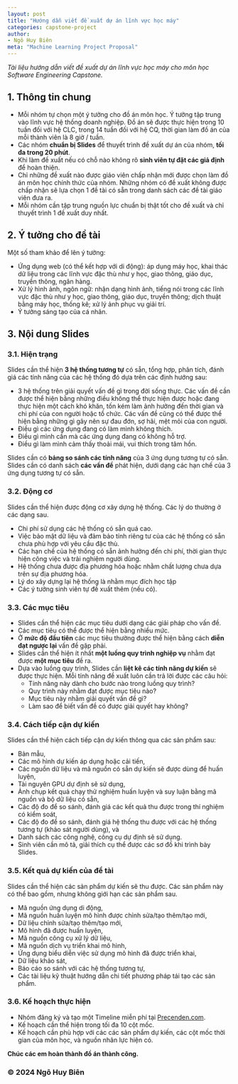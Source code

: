 ```yaml
---
layout: post
title: "Hướng dẫn viết đề xuất dự án lĩnh vực học máy"
categories: capstone-project
author:
- Ngô Huy Biên
meta: "Machine Learning Project Proposal"
---
```

_Tài liệu hướng dẫn viết đề xuất dự án lĩnh vực học máy cho môn học Software Engineering Capstone._

## 1. Thông tin chung
* Mỗi nhóm tự chọn một ý tưởng cho đồ án môn học. Ý tưởng tập trung vào lĩnh vực hệ thống doanh nghiệp.
Đồ án sẽ được thực hiện trong 10 tuần đối với hệ CLC, trong 14 tuần đối với hệ CQ, thời gian làm đồ án của mỗi thành viên là 8 giờ / tuần.
* Các nhóm **chuẩn bị Slides** để thuyết trình đề xuất dự án của nhóm, **tối đa trong 20 phút**.
* Khi làm đề xuất nếu có chỗ nào không rõ **sinh viên tự đặt các giả định** để hoàn thiện.
* Chỉ những đề xuất nào được giáo viên chấp nhận mới được chọn làm đồ án môn học chính thức của nhóm. Những nhóm có đề xuất không được chấp nhận sẽ lựa chọn 1 đề tài có sẵn trong danh sách các đề tài giáo viên đưa ra.
* Mỗi nhóm cần tập trung nguồn lực chuẩn bị thật tốt cho đề xuất và chỉ thuyết trình 1 đề xuất duy nhất.

## 2. Ý tưởng cho đề tài
Một số tham khảo để lên ý tưởng:
* Ứng dụng web (có thể kết hợp với di động): áp dụng máy học, khai thác dữ liệu trong các lĩnh vực đặc thù như y học, giao thông, giáo dục, truyền thông, ngân hàng.
* Xử lý hình ảnh, ngôn ngữ: nhận dạng hình ảnh, tiếng nói trong các lĩnh vực đặc thù như y học, giao thông, giáo dục, truyền thông; dịch thuật bằng máy học, thống kê; xử lý ảnh phục vụ giải trí.
* Ý tưởng sáng tạo của cá nhân.

## 3. Nội dung Slides

### 3.1. Hiện trạng
Slides cần thể hiện **3 hệ thống tương tự** có sẵn, tổng hợp, phân tích, đánh giá các tính năng của các hệ thống đó dựa trên các định hướng sau: 
* 3 hệ thống trên giải quyết vấn đề gì trong đời sống thực. Các vấn đề cần được thể hiện bằng những điều không thể thực hiện được hoặc đang thực hiện một cách khó khăn, tốn kém làm ảnh hưởng đến thời gian và chi phí của con người hoặc tổ chức. Các vấn đề cũng có thể được thể hiện bằng những gì gây nên sự đau đớn, sợ hãi, mệt mỏi của con người.
* Điều gì các ứng dụng đang có làm mình không thích.
* Điều gì mình cần mà các ứng dụng đang có không hỗ trợ.
* Điều gì làm mình cảm thấy thoải mái, vui thích trong tâm hồn.

Slides cần có **bảng so sánh các tính năng** của 3 ứng dụng tương tự có sẵn.
Slides cần có danh sách **các vấn đề** phát hiện, dưới dạng các hạn chế của 3 ứng dụng tương tự có sẵn.

### 3.2. Động cơ
Slides cần thể hiện được động cơ xây dựng hệ thống. Các lý do thường ở các dạng sau.
* Chi phí sử dụng các hệ thống có sẵn quá cao.
* Việc bảo mật dữ liệu và đảm bảo tính riêng tư của các hệ thống có sẵn chưa phù hợp với yêu cầu đặc thù.
* Các hạn chế của hệ thống có sẵn ảnh hưởng đến chi phí, thời gian thực hiện công việc và trải nghiệm người dùng.
* Hệ thống chưa được địa phương hóa hoặc nhằm chất lượng chưa dựa trên sự địa phương hóa.
* Lý do xây dựng lại hệ thống là nhằm mục đích học tập
* Các ý tưởng sinh viên tự đề xuất thêm (nếu có).

### 3.3. Các mục tiêu
* Slides cần thể hiện các mục tiêu dưới dạng các giải pháp cho vấn đề.
* Các mục tiêu có thể được thể hiện bằng nhiều mức.
* Ở **mức độ đầu tiên** các mục tiêu thường được thể hiện bằng cách **diễn đạt ngược lại** vấn đề gặp phải.
* Slides cần thể hiện ít nhất **một luồng quy trình nghiệp vụ** nhằm đạt được **một mục tiêu** đề ra.
* Dựa vào luồng quy trình, Slides cần **liệt kê các tính năng dự kiến** sẽ được thực hiện. Mỗi tính năng đề xuất luôn cần trả lời được các câu hỏi:
  * Tính năng này dành cho bước nào trong luồng quy trình?
  * Quy trình này nhằm đạt được mục tiêu nào?
  * Mục tiêu này nhằm giải quyết vấn đề gì?
  * Làm sao để biết vấn đề có được giải quyết hay không?

### 3.4. Cách tiếp cận dự kiến
Slides cần thể hiện cách tiếp cận dự kiến thông qua các sản phẩm sau:
* Bản mẫu, 
* Các mô hình dự kiến áp dụng hoặc cải tiến, 
* Các nguồn dữ liệu và mã nguồn có sẵn dự kiến sẽ được dùng để huấn luyện, 
* Tài nguyên GPU dự định sẽ sử dụng, 
* Ảnh chụp kết quả chạy thử nghiệm huấn luyện và suy luận bằng mã nguồn và bộ dữ liệu có sẵn,  
* Các độ đo để so sánh, đánh giá các kết quả thu được trong thí nghiệm có kiểm soát, 
* Các độ đo để so sánh, đánh giá hệ thống thu được với các hệ thống tương tự (khảo sát người dùng), và 
* Danh sách các công nghệ, công cụ dự định sẽ sử dụng.
* Sinh viên cần mô tả, giải thích cụ thể được các sơ đồ khi trình bày Slides.
  
### 3.5. Kết quả dự kiến của đề tài
Slides cần thể hiện các sản phẩm dự kiến sẽ thu được. Các sản phẩm này có thể bao gồm, nhưng không giới hạn các sản phẩm sau.
* Mã nguồn ứng dụng di động, 
* Mã nguồn huấn luyện mô hình được chỉnh sửa/tạo thêm/tạo mới,
* Dữ liệu chỉnh sửa/tạo thêm/tạo mới,
* Mô hình đã được huấn luyện,
* Mã nguồn công cụ xử lý dữ liệu,
* Mã nguồn dịch vụ triển khai mô hình,
* Ứng dụng biểu diễn việc sử dụng mô hình đã được triển khai,
* Dữ liệu khảo sát, 
* Báo cáo so sánh với các hệ thống tương tự, 
* Các tài liệu kỹ thuật hướng dẫn chi tiết phương pháp tái tạo các sản phẩm.

### 3.6. Kế hoạch thực hiện
* Nhóm đăng ký và tạo một Timeline miễn phí tại [Precenden.com](https://www.preceden.com/).
* Kế hoạch cần thể hiện trong tối đa 10 cột mốc.
* Kế hoạch cần phù hợp với các các sản phẩm dự kiến, các cột mốc thời gian của môn học, và nguồn nhân lực hiện có.

**Chúc các em hoàn thành đồ án thành công.**

### &copy; 2024 Ngô Huy Biên
